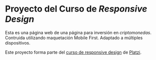 # **Proyecto del Curso de _Responsive Design_**

Esta es una página web de una página para inversión en _criptomonedas_.
Contruida utilizando maquetación Mobile First. Adaptado a múltiples dispositivos.

Este proyecto forma parte del [curso de responsive design](https://platzi.com/clases/mobile-first/) de [Platzi](https://platzi.com/).

